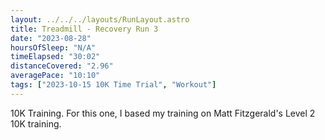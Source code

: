 ```yaml
---
layout: ../../../layouts/RunLayout.astro
title: Treadmill - Recovery Run 3
date: "2023-08-28"
hoursOfSleep: "N/A"
timeElapsed: "30:02"
distanceCovered: "2.96"
averagePace: "10:10"
tags: ["2023-10-15 10K Time Trial", "Workout"]
---
```


10K Training. For this one, I based my training on Matt Fitzgerald's Level 2 10K training.
